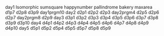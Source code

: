 day1
Isomorphic
sumsquare
happynumber
pallindrome
bakery
maxarea
d1p7
d2p8
d3p9
day1prgm10
day2
d2p1
d2p2
d2p3
day2prgm4
d2p5
d2p6
d2p7
day2prgm8
d2p9
day3
d3p1
d3p2
d3p3
d3p4
d3p5
d3p6
d3p7
d3p8
d3p9
d3p10
day4
d4p1
d4p2
d4p3
d4p4
d4p5
d4p6
d4p7
d4p8
d4p9
d4p10
day5
d5p1
d5p2
d5p4
d5p5
d5p7
d5p8
d5p9

